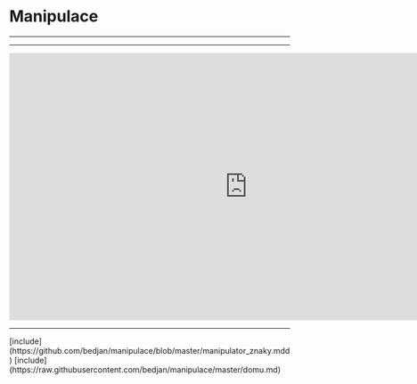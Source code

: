 # Manipulace
<hr>
<hr>
<iframe width="854" height="480" src="https://github.com/bedjan/manipulace/blob/master/domu.md" frameborder="0" allowfullscreen></iframe>

<hr>
[include](https://github.com/bedjan/manipulace/blob/master/manipulator_znaky.mdd)
[include](https://raw.githubusercontent.com/bedjan/manipulace/master/domu.md)
